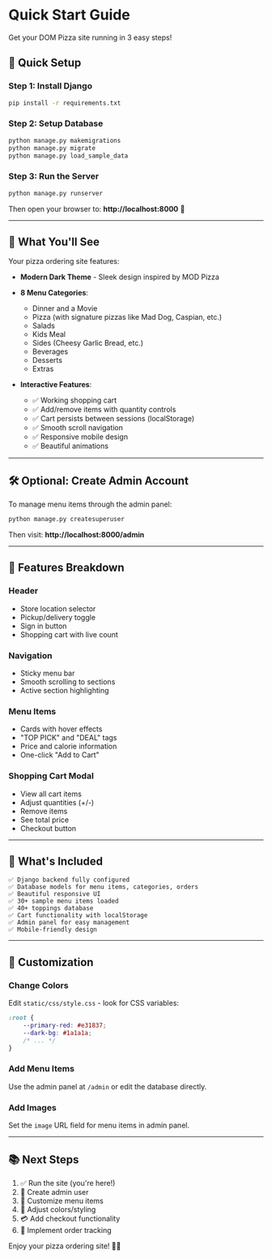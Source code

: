 # Quick Start Guide

Get your DOM Pizza site running in 3 easy steps!

## 🚀 Quick Setup

### Step 1: Install Django
```bash
pip install -r requirements.txt
```

### Step 2: Setup Database
```bash
python manage.py makemigrations
python manage.py migrate
python manage.py load_sample_data
```

### Step 3: Run the Server
```bash
python manage.py runserver
```

Then open your browser to: **http://localhost:8000** 🍕

---

## 🎨 What You'll See

Your pizza ordering site features:

- **Modern Dark Theme** - Sleek design inspired by MOD Pizza
- **8 Menu Categories**:
  - Dinner and a Movie
  - Pizza (with signature pizzas like Mad Dog, Caspian, etc.)
  - Salads
  - Kids Meal
  - Sides (Cheesy Garlic Bread, etc.)
  - Beverages
  - Desserts
  - Extras

- **Interactive Features**:
  - ✅ Working shopping cart
  - ✅ Add/remove items with quantity controls
  - ✅ Cart persists between sessions (localStorage)
  - ✅ Smooth scroll navigation
  - ✅ Responsive mobile design
  - ✅ Beautiful animations

---

## 🛠️ Optional: Create Admin Account

To manage menu items through the admin panel:

```bash
python manage.py createsuperuser
```

Then visit: **http://localhost:8000/admin**

---

## 📱 Features Breakdown

### Header
- Store location selector
- Pickup/delivery toggle
- Sign in button
- Shopping cart with live count

### Navigation
- Sticky menu bar
- Smooth scrolling to sections
- Active section highlighting

### Menu Items
- Cards with hover effects
- "TOP PICK" and "DEAL" tags
- Price and calorie information
- One-click "Add to Cart"

### Shopping Cart Modal
- View all cart items
- Adjust quantities (+/-)
- Remove items
- See total price
- Checkout button

---

## 🎯 What's Included

```
✅ Django backend fully configured
✅ Database models for menu items, categories, orders
✅ Beautiful responsive UI
✅ 30+ sample menu items loaded
✅ 40+ toppings database
✅ Cart functionality with localStorage
✅ Admin panel for easy management
✅ Mobile-friendly design
```

---

## 🔧 Customization

### Change Colors
Edit `static/css/style.css` - look for CSS variables:
```css
:root {
    --primary-red: #e31837;
    --dark-bg: #1a1a1a;
    /* ... */
}
```

### Add Menu Items
Use the admin panel at `/admin` or edit the database directly.

### Add Images
Set the `image` URL field for menu items in admin panel.

---

## 📚 Next Steps

1. ✅ Run the site (you're here!)
2. 🔐 Create admin user
3. 🍕 Customize menu items
4. 🎨 Adjust colors/styling
5. 💳 Add checkout functionality
6. 🚚 Implement order tracking

Enjoy your pizza ordering site! 🍕🎉


